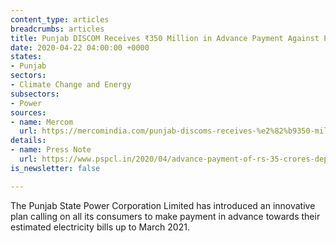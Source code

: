 ```yaml
---
content_type: articles
breadcrumbs: articles
title: Punjab DISCOM Receives ₹350 Million in Advance Payment Against Power Bills
date: 2020-04-22 04:00:00 +0000
states:
- Punjab
sectors:
- Climate Change and Energy
subsectors:
- Power
sources:
- name: Mercom
  url: https://mercomindia.com/punjab-discoms-receives-%e2%82%b9350-million-advance-payment/
details:
- name: Press Note
  url: https://www.pspcl.in/2020/04/advance-payment-of-rs-35-crores-deposited-esteemed-consumers-of-pspcl-come-forward-to-help-as-well-as-earn-lucrative-returns-by-advance-payment-of-electricity-bills/
is_newsletter: false

---
```

The Punjab State Power Corporation Limited has introduced an innovative plan calling on all its consumers to make payment in advance towards their estimated electricity bills up to March 2021.
